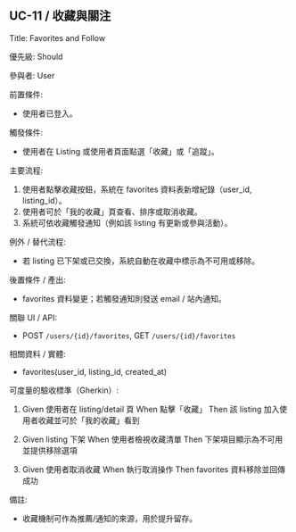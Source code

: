 ## UC-11 / 收藏與關注
Title: Favorites and Follow

優先級: Should

參與者: User

前置條件:
- 使用者已登入。

觸發條件:
- 使用者在 Listing 或使用者頁面點選「收藏」或「追蹤」。

主要流程:
1. 使用者點擊收藏按鈕，系統在 favorites 資料表新增紀錄（user_id, listing_id）。
2. 使用者可於「我的收藏」頁查看、排序或取消收藏。
3. 系統可依收藏觸發通知（例如該 listing 有更新或參與活動）。

例外 / 替代流程:
- 若 listing 已下架或已交換，系統自動在收藏中標示為不可用或移除。

後置條件 / 產出:
- favorites 資料變更；若觸發通知則發送 email / 站內通知。

關聯 UI / API:
- POST `/users/{id}/favorites`, GET `/users/{id}/favorites`

相關資料 / 實體:
- favorites(user_id, listing_id, created_at)

可度量的驗收標準（Gherkin）:
1. Given 使用者在 listing/detail 頁
   When 點擊「收藏」
   Then 該 listing 加入使用者收藏並可於「我的收藏」看到

2. Given listing 下架
   When 使用者檢視收藏清單
   Then 下架項目顯示為不可用並提供移除選項

3. Given 使用者取消收藏
   When 執行取消操作
   Then favorites 資料移除並回傳成功

備註:
- 收藏機制可作為推薦/通知的來源，用於提升留存。
